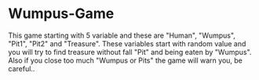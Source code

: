 # Wumpus-Game
This game starting with 5 variable and  these are "Human", "Wumpus", "Pit1", "Pit2" and "Treasure". These variables start with random value and you will try to find treasure without fall "Pit" and being eaten by "Wumpus".
Also if you close too much "Wumpus or Pits" the game will warn you, be careful..
